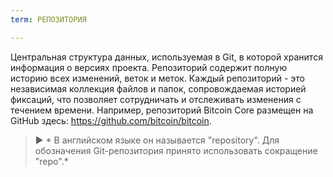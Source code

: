 ```yaml
---
term: РЕПОЗИТОРИЯ

---
```

Центральная структура данных, используемая в Git, в которой хранится информация о версиях проекта. Репозиторий содержит полную историю всех изменений, веток и меток. Каждый репозиторий - это независимая коллекция файлов и папок, сопровождаемая историей фиксаций, что позволяет сотрудничать и отслеживать изменения с течением времени. Например, репозиторий Bitcoin Core размещен на GitHub здесь: https://github.com/bitcoin/bitcoin.

> ► * В английском языке он называется "repository". Для обозначения Git-репозитория принято использовать сокращение "repo".*